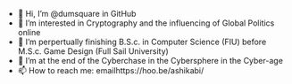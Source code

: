 - 👋 Hi, I’m @dumsquare in GitHub 
- 👀 I’m interested in Cryptography and the influencing of Global Politics online
- 🌱 I’m perpertually finishing B.S.c. in Computer Science (FIU) before M.S.c. Game Design (Full Sail University)
- 💞️ I’m at the end of the Cyberchase in the Cybersphere in the Cyber-age 
- 📫 How to reach me: emailhttps://hoo.be/ashikabi/

<!---
dumsquare/dumsquare is a ✨ special ✨ repository because its `README.md` (this file) appears on your GitHub profile.
You can click the Preview link to take a look at your changes.
--->
